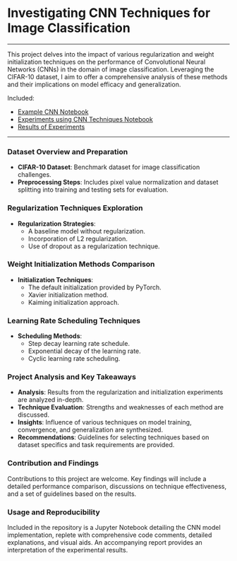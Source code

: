 # Investigating CNN Techniques for Image Classification
---

This project delves into the impact of various regularization and weight initialization techniques on the performance of Convolutional Neural Networks (CNNs) in the domain of image classification. Leveraging the CIFAR-10 dataset, I aim to offer a comprehensive analysis of these methods and their implications on model efficacy and generalization.

Included:
- [Example CNN Notebook](https://github.com/samuelcampione/CNN_Techniques_for_Image_Classification_using_CIFAR10/blob/main/CNN_example.ipynb)
- [Experiments using CNN Techniques Notebook](https://github.com/samuelcampione/CNN_Techniques_for_Image_Classification_using_CIFAR10/blob/main/CNN_technique_experiments.ipynb)
- [Results of Experiments](https://github.com/samuelcampione/CNN_Techniques_for_Image_Classification_using_CIFAR10/blob/main/results.md)

---
### Dataset Overview and Preparation
- **CIFAR-10 Dataset**: Benchmark dataset for image classification challenges.
- **Preprocessing Steps**: Includes pixel value normalization and dataset splitting into training and testing sets for evaluation.

### Regularization Techniques Exploration
- **Regularization Strategies**: 
  - A baseline model without regularization.
  - Incorporation of L2 regularization.
  - Use of dropout as a regularization technique.


### Weight Initialization Methods Comparison
- **Initialization Techniques**: 
  - The default initialization provided by PyTorch.
  - Xavier initialization method.
  - Kaiming initialization approach.

### Learning Rate Scheduling Techniques
- **Scheduling Methods**:
  - Step decay learning rate schedule.
  - Exponential decay of the learning rate.
  - Cyclic learning rate scheduling.


### Project Analysis and Key Takeaways
- **Analysis**: Results from the regularization and initialization experiments are analyzed in-depth.
- **Technique Evaluation**: Strengths and weaknesses of each method are discussed.
- **Insights**: Influence of various techniques on model training, convergence, and generalization are synthesized.
- **Recommendations**: Guidelines for selecting techniques based on dataset specifics and task requirements are provided.

### Contribution and Findings
Contributions to this project are welcome. Key findings will include a detailed performance comparison, discussions on technique effectiveness, and a set of guidelines based on the results.

### Usage and Reproducibility
Included in the repository is a Jupyter Notebook detailing the CNN model implementation, replete with comprehensive code comments, detailed explanations, and visual aids. An accompanying report provides an interpretation of the experimental results.
